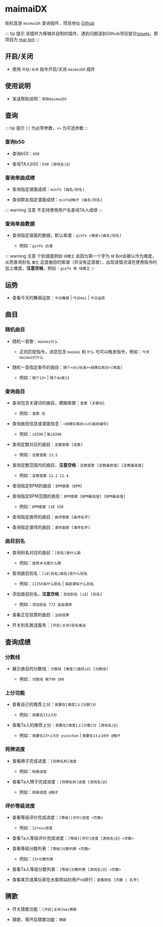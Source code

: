 # maimaiDX

街机音游 `maimaiDX` 查询插件，项目地址 [Github](https://github.com/Yuri-YuzuChaN/maimaiDX)

::: tip 提示
该插件为移植并自制的插件，遇到问题请到Github项目提交[issues](https://github.com/Yuri-YuzuChaN/maimaiDX/issues)，原项目为 [mai-bot](https://github.com/Diving-Fish/mai-bot)
:::

## 开启/关闭

- 使用 `开启/关闭` 指令开启/关闭 `maimaiDX` 插件

## 使用说明

- 发送帮助说明：`帮助maimaiDX`

## 查询

::: tip 提示
`[]` 为必带参数，`<>` 为可选参数
:::

### 查询b50

- 查询b50：`b50`

- 查询TA人b50：`b50 [游戏名|@]`

### 查询单曲成绩

- 查询指定谱面成绩：`minfo [曲名/别名]`

- 查询群友指定谱面成绩：`minfo@柚子 [曲名|别名]`

::: warning 注意
不支持使用用户名查询TA人成绩
:::

### 查询单曲数据

- 查询指定谱面的数据，默认紫谱：`ginfo <难度>[曲名|别名]`

    - 例如：`ginfo 白潘`

::: warning 注意
个别谱面例如 `绿魔王` 会因为第一个字为 `绿` Bot会被认作为难度，从而查询别名 `魔王` 这首曲目的紫谱（并没有这首歌），出现该情况请在使用指令时加上难度，**注意空格**，例如：`ginfo 紫 绿魔王`
:::

## 运势

- 查看今天的舞萌运势：`今日舞萌` | `今日mai` | `今日运势`

## 曲目

### 随机曲目

- 随机一首歌：`maimai什么`

    - 正则匹配指令，消息包含 `maimai` 和 `什么` 均可以触发指令，例如：`今天maimai打什么`

- 随机一首指定条件的曲目：`随个<dx|标准><绿黄红紫白>[难度]`

    - 例如：`随个13+` | `随个dx紫13`

### 查询曲目

- 查询包含关键词的曲目，模糊查歌：`查歌 [关键词]`

    - 例如：`查歌 泥`

- 查询曲目信息或谱面信息：`<绿黄红紫白>id[曲目编号]`

    - 例如：`id296` | `紫id296`

- 查询定数对应的曲目：`定数查歌 [定数]`

    - 例如：`定数查歌 13.5`

- 查询定数范围内的曲目，**注意空格**：`定数查歌 [定数最低值] [定数最高值]`

    - 例如：`定数查歌 11.2 11.4`

- 查询指定BPM的曲目：`BPM查歌 [BPM]`

- 查询指定BPM范围的曲目：`BPM查歌 [BPM最低值] [BPM最高值]`

    - 例如：`BPM查歌 110 150`

- 查询指定曲师的曲目：`曲师查歌 [曲师名字]`

- 查询指定谱师的曲目：`谱师查歌 [谱师名字]`

### 曲目别名

- 查询别名对应的曲目：`[别名]是什么歌`

    - 例如：`旋转木马是什么歌`

- 查询曲目别名：`[id|别名|曲名]有什么别名`

    - 例如：`11355有什么别名` | `海底谭有什么别名`

- 添加曲目别名，**注意空格**：`添加别名 [id] [别名]`

    - 例如：`添加别名 772 自由落体`

- 查看正在投票的曲目：`当前投票`

- 开关别名推送服务：`[开启|关闭]别名推送`

## 查询成绩

### 分数线

- 展示曲目的分数线：`分数线 [难度][曲目id] [分数线]`

    - 例如：`分数线 紫799 100`

### 上分功能

- 查看自己的推荐上分：`我要在[难度]上[分数]分`

    - 例如：`我要在13上5分`

- 查看Ta人的推荐上分：`我要在[难度]上[分数]分 [游戏名|@]`

    - 例如：`我要在13+上5分 yuzuchan` | `我要在14上10分 @柚子`

### 将牌进度

- 查看牌子完成进度：`[将牌名称]进度`

    - 例如：`桃极进度`

- 查看Ta人牌子完成进度：`[将牌名称]进度 [游戏名|@]`

    - 例如：`桃极进度 @柚子`

### 评价等级进度

- 查看等级评价完成进度：`[等级][评价]进度 <页数>`

    - 例如：`12+sss进度`

- 查看Ta人等级评价完成进度：`[等级][评价]进度 [游戏名|@] <页数>`

- 查看等级分数列表：`[等级]分数列表 <页数>`

    - 例如：`13+分数列表`

- 查看Ta人等级分数列表：`[等级]分数列表 [游戏名|@] <页数>`

- 查看某页或某玩家在水鱼网站的用户ra排行：`查看排名 [页数 | 名字]`

## 猜歌

- 开关猜歌功能：`[开启|关闭]mai猜歌`

- 猜歌，需开启猜歌功能：`猜歌`